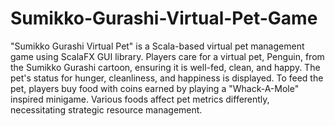 # Sumikko-Gurashi-Virtual-Pet-Game

"Sumikko Gurashi Virtual Pet" is a Scala-based virtual pet management game using ScalaFX GUI library. Players care for a virtual pet, Penguin, from the Sumikko Gurashi cartoon, ensuring it is well-fed, clean, and happy. The pet's status for hunger, cleanliness, and happiness is displayed. To feed the pet, players buy food with coins earned by playing a "Whack-A-Mole" inspired minigame. Various foods affect pet metrics differently, necessitating strategic resource management.
